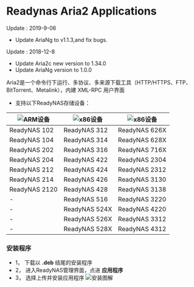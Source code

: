 # Readynas Aria2 Applications

Update : 2019-9-06
 - Update AriaNg to v1.1.3,and fix bugs.

Update : 2018-12-8
 - Update Aria2c new version to 1.34.0
 - Update AriaNg version to 1.0.0

Aria2是一个命令行下运行、多协议、多来源下载工具（HTTP/HTTPS、FTP、BitTorrent、Metalink），内建 XML-RPC 用户界面

* 支持以下ReadyNAS存储设备：

| ![ARM设备](https://github.com/iranee/readynas-aria2/blob/master/ARM_button.png) | ![x86设备](https://github.com/iranee/readynas-aria2/blob/master/x86_button.png) |![x86设备](https://github.com/iranee/readynas-aria2/blob/master/x86_button.png)  |
| --------         |------|-----|
| ReadyNAS 102        | ReadyNAS 312        | ReadyNAS 626X        |
| ReadyNAS 104        | ReadyNAS 314        | ReadyNAS 628X        |
| ReadyNAS 202        | ReadyNAS 316        | ReadyNAS 716X        |
| ReadyNAS 204        | ReadyNAS 422        | ReadyNAS 2304        |
| ReadyNAS 212        | ReadyNAS 424        | ReadyNAS 2312        |
| ReadyNAS 214        | ReadyNAS 426        | ReadyNAS 3130        |
| ReadyNAS 2120       | ReadyNAS 428        | ReadyNAS 3138        |
|        -            | ReadyNAS 516        | ReadyNAS 3220        |
|        -            | ReadyNAS 524X        | ReadyNAS 4220        |
|        -            | ReadyNAS 526X        | ReadyNAS 3312        |
|        -            | ReadyNAS 528X        | ReadyNAS 4312        |

### 安装程序
* 1， 下载以 **.deb** 结尾的安装程序
* 2， 进入ReadyNAS管理界面，点进 **应用程序**
* 3， 选择上传并安装应用程序
![安装图解](https://github.com/iranee/readynas-aria2/blob/master/install.png)


